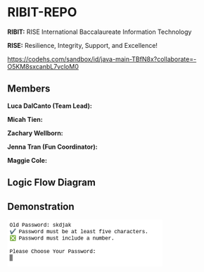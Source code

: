 # RIBIT-REPO

**RIBIT:** RISE International Baccalaureate Information Technology

**RISE:** Resilience, Integrity, Support, and Excellence!

https://codehs.com/sandbox/id/java-main-TBfN8x?collaborate=-O5KM8sxcanbL7vcloM0

## Members

**Luca DalCanto (Team Lead):**

**Micah Tien:**

**Zachary Wellborn:**

**Jenna Tran (Fun Coordinator):**

**Maggie Cole:**

## Logic Flow Diagram

## Demonstration

![Demonstration](https://github.com/Luca-Skyline/RIBIT-REPO/blob/main/images/demonstration.png?raw=true)


